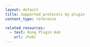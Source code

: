 ```yaml
---
layout: default
title: Supported protocols by plugin
content_type: reference

related_resources:
  - text: Kong Plugin Hub
    url: /hub/
---
```

